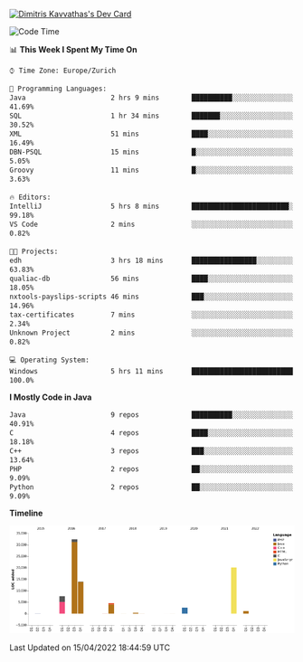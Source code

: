 <a href="https://app.daily.dev/JimR21"><img src="https://api.daily.dev/devcards/1a6ea627b9cf4de4a4f1b5f5cac8c85e.png?r=t8i" width="400" alt="Dimitris Kavvathas's Dev Card"/></a>

<!--START_SECTION:waka-->
![Code Time](http://img.shields.io/badge/Code%20Time-3%2C448%20hrs%2050%20mins-blue)

📊 **This Week I Spent My Time On** 

```text
⌚︎ Time Zone: Europe/Zurich

💬 Programming Languages: 
Java                     2 hrs 9 mins        ██████████░░░░░░░░░░░░░░░   41.69% 
SQL                      1 hr 34 mins        ███████░░░░░░░░░░░░░░░░░░   30.52% 
XML                      51 mins             ████░░░░░░░░░░░░░░░░░░░░░   16.49% 
DBN-PSQL                 15 mins             █░░░░░░░░░░░░░░░░░░░░░░░░   5.05% 
Groovy                   11 mins             █░░░░░░░░░░░░░░░░░░░░░░░░   3.63%

🔥 Editors: 
IntelliJ                 5 hrs 8 mins        ████████████████████████░   99.18% 
VS Code                  2 mins              ░░░░░░░░░░░░░░░░░░░░░░░░░   0.82%

🐱‍💻 Projects: 
edh                      3 hrs 18 mins       ████████████████░░░░░░░░░   63.83% 
qualiac-db               56 mins             ████░░░░░░░░░░░░░░░░░░░░░   18.05% 
nxtools-payslips-scripts 46 mins             ███░░░░░░░░░░░░░░░░░░░░░░   14.96% 
tax-certificates         7 mins              ░░░░░░░░░░░░░░░░░░░░░░░░░   2.34% 
Unknown Project          2 mins              ░░░░░░░░░░░░░░░░░░░░░░░░░   0.82%

💻 Operating System: 
Windows                  5 hrs 11 mins       █████████████████████████   100.0%

```

**I Mostly Code in Java** 

```text
Java                     9 repos             ██████████░░░░░░░░░░░░░░░   40.91% 
C                        4 repos             ████░░░░░░░░░░░░░░░░░░░░░   18.18% 
C++                      3 repos             ███░░░░░░░░░░░░░░░░░░░░░░   13.64% 
PHP                      2 repos             ██░░░░░░░░░░░░░░░░░░░░░░░   9.09% 
Python                   2 repos             ██░░░░░░░░░░░░░░░░░░░░░░░   9.09%

```


**Timeline**

![Chart not found](https://raw.githubusercontent.com/JimR21/JimR21/master/charts/bar_graph.png) 


 Last Updated on 15/04/2022 18:44:59 UTC
<!--END_SECTION:waka-->

<!--
**JimR21/JimR21** is a ✨ _special_ ✨ repository because its `README.md` (this file) appears on your GitHub profile.

Here are some ideas to get you started:

- 🔭 I’m currently working on ...
- 🌱 I’m currently learning ...
- 👯 I’m looking to collaborate on ...
- 🤔 I’m looking for help with ...
- 💬 Ask me about ...
- 📫 How to reach me: ...
- 😄 Pronouns: ...
- ⚡ Fun fact: ...
-->

